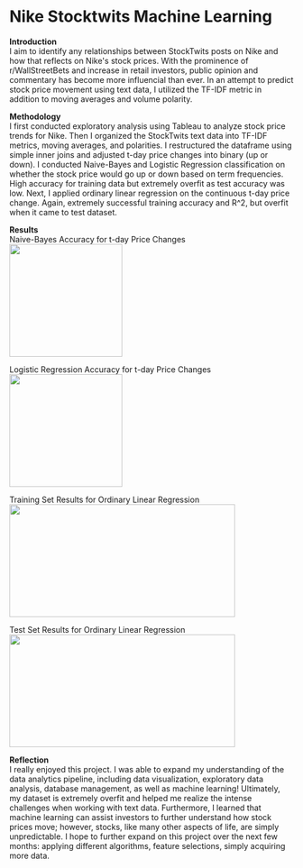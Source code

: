 # Nike Stocktwits Machine Learning
**Introduction**\
I aim to identify any relationships between StockTwits posts on Nike and how that reflects on Nike's stock prices.
With the prominence of r/WallStreetBets and increase in retail investors, public opinion and commentary has become more influencial than ever.
In an attempt to predict stock price movement using text data, I utilized the TF-IDF metric in addition to moving averages and volume polarity.

**Methodology**\
I first conducted exploratory analysis using Tableau to analyze stock price trends for Nike.
Then I organized the StockTwits text data into TF-IDF metrics, moving averages, and polarities.
I restructured the dataframe using simple inner joins and adjusted t-day price changes into binary (up or down).
I conducted Naive-Bayes and Logistic Regression classification on whether the stock price would go up or down based on term frequencies.
High accuracy for training data but extremely overfit as test accuracy was low.
Next, I applied ordinary linear regression on the continuous t-day price change. Again, extremely successful training accuracy and R^2,
but overfit when it came to test dataset.

**Results**\
Naive-Bayes Accuracy for t-day Price Changes\
<img src="https://user-images.githubusercontent.com/31304876/121604047-b1651500-c9fe-11eb-89df-58786a24fe1b.png" width="200" height="200">

Logistic Regression Accuracy for t-day Price Changes\
<img src="https://user-images.githubusercontent.com/31304876/121604399-4d8f1c00-c9ff-11eb-90d5-a19c40ec5c4f.png" width="200" height="200">

Training Set Results for Ordinary Linear Regression\
<img src="https://user-images.githubusercontent.com/31304876/121604729-e58d0580-c9ff-11eb-9855-c347751fe790.png" width="400" height="200">

Test Set Results for Ordinary Linear Regression\
<img src="https://user-images.githubusercontent.com/31304876/121604348-351f0180-c9ff-11eb-8976-7e8199b83001.png" width="400" height="200">

**Reflection**\
I really enjoyed this project. I was able to expand my understanding of the data analytics pipeline, including data visualization, exploratory data analysis,
database management, as well as machine learning! Ultimately, my dataset is extremely overfit and helped me realize the intense challenges when working with
text data. Furthermore, I learned that machine learning can assist investors to further understand how stock prices move; however, stocks, like many other
aspects of life, are simply unpredictable. I hope to further expand on this project over the next few months: applying different algorithms, feature selections,
simply acquiring more data.
